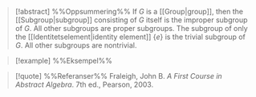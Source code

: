 
> [!abstract] %%Oppsummering%%
> If $G$ is a [[Group|group]], then the [[Subgroup|subgroup]] consisting of $G$ itself is the improper subgroup of $G$. All other subgroups are proper subgroups. The subgroup of only the [[Identitetselement|identity element]] $\{e\}$ is the trivial subgroup of $G$. All other subgroups are nontrivial.

> [!example] %%Eksempel%%
> 

> [!quote] %%Referanser%%
> Fraleigh, John B. _A First Course in Abstract Algebra_. 7th ed., Pearson, 2003.